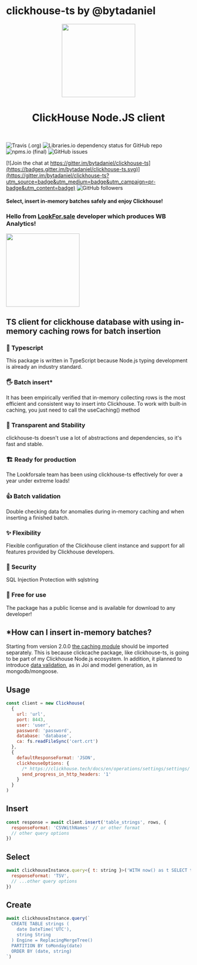 # clickhouse-ts by @bytadaniel

<p align="center">
<img src="https://cdn.worldvectorlogo.com/logos/clickhouse.svg" width="200px" align="center">
<h1 align="center">ClickHouse Node.JS client</h1>
</p>
<br/>

![Travis (.org)](https://img.shields.io/travis/bytadaniel/clickhouse-ts)
![Libraries.io dependency status for GitHub repo](https://img.shields.io/librariesio/github/bytadaniel/clickhouse-ts)
![npms.io (final)](https://img.shields.io/npms-io/final-score/clickhouse-ts)
![GitHub issues](https://img.shields.io/github/issues/bytadaniel/clickhouse-ts)

[![Join the chat at https://gitter.im/bytadaniel/clickhouse-ts](https://badges.gitter.im/bytadaniel/clickhouse-ts.svg)](https://gitter.im/bytadaniel/clickhouse-ts?utm_source=badge&utm_medium=badge&utm_campaign=pr-badge&utm_content=badge)
![GitHub followers](https://img.shields.io/github/followers/bytadaniel?style=social)

#### Select, insert in-memory batches safely and enjoy Clickhouse!

### Hello from [LookFor.sale](https://lookforsale.ru) developer which produces WB Analytics!
<img src="https://lookforsale.ru/wp-content/uploads/2021/06/lfsw.jpg" width="200px" align="center">

## TS client for clickhouse database with using in-memory caching rows for batch insertion

### 💙 Typescript
This package is written in TypeScript because Node.js typing development is already an industry standard.
### 🖐 Batch insert*
It has been empirically verified that in-memory collecting rows is the most efficient and consistent way to insert into Clickhouse. To work with built-in caching, you just need to call the useCaching() method
### 💪 Transparent and Stability
clickhouse-ts doesn't use a lot of abstractions and dependencies, so it's fast and stable.
### 🏗 Ready for production
The Lookforsale team has been using clickhouse-ts effectively for over a year under extreme loads!
### 👍 Batch validation
Double checking data for anomalies during in-memory caching and when inserting a finished batch.
### ✨ Flexibility
Flexible configuration of the Clickhouse client instance and support for all features provided by Clickhouse developers.
### 🔐 Security
SQL Injection Protection with sqlstring
### 🌈 Free for use
The package has a public license and is available for download to any developer!

## *How can I insert in-memory batches?
Starting from version 2.0.0 [the caching module](https://www.npmjs.com/package/clickcache) should be imported separately.
This is because clickcache package, like clickhouse-ts, is going to be part of my Clickhouse Node.js ecosystem.
In addition, it planned to introduce [data validation](https://www.npmjs.com/package/chvalid), as in Joi and model generation, as in mongodb/mongoose.


## Usage

```js
const client = new Clickhouse(
  {
    url: 'url',
    port: 8443,
    user: 'user',
    password: 'password',
    database: 'database',
    ca: fs.readFileSync('cert.crt')
  },
  {
    defaultResponseFormat: 'JSON',
    clickhouseOptions: {
      /* https://clickhouse.tech/docs/en/operations/settings/settings/ */
      send_progress_in_http_headers: '1'
    }
  }
)

```

## Insert
```js
const response = await client.insert('table_strings', rows, {
  responseFormat: 'CSVWithNames' // or other format
  // other query options
})
```

## Select
```js
await clickhouseInstance.query<{ t: string }>('WITH now() as t SELECT t', {
  responseFormat: 'TSV',
  // ...other query options
})
```

## Create
```js
await clickhouseInstance.query(`
  CREATE TABLE strings (
    date DateTime('UTC'),
    string String
  ) Engine = ReplacingMergeTree()
  PARTITION BY toMonday(date)
  ORDER BY (date, string)
`)
```

